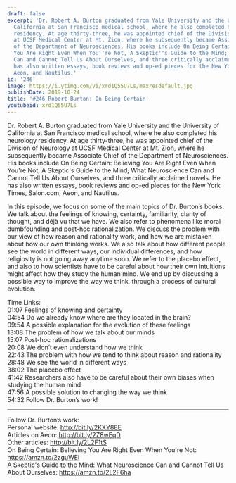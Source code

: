 ```yaml
---
draft: false
excerpt: 'Dr. Robert A. Burton graduated from Yale University and the University of
  California at San Francisco medical school, where he also completed his neurology
  residency. At age thirty-three, he was appointed chief of the Division of Neurology
  at UCSF Medical Center at Mt. Zion, where he subsequently became Associate Chief
  of the Department of Neurosciences. His books include On Being Certain: Believing
  You Are Right Even When You''re Not, A Skeptic''s Guide to the Mind; What Neuroscience
  Can and Cannot Tell Us About Ourselves, and three critically acclaimed novels. He
  has also written essays, book reviews and op-ed pieces for the New York Times, Salon.com,
  Aeon, and Nautilus.'
id: '246'
image: https://i.ytimg.com/vi/xrd1Q55U7Ls/maxresdefault.jpg
publishDate: 2019-10-24
title: '#246 Robert Burton: On Being Certain'
youtubeid: xrd1Q55U7Ls
---
```

<div class="timelinks">

Dr. Robert A. Burton graduated from Yale University and the University of California at San Francisco medical school, where he also completed his neurology residency. At age thirty-three, he was appointed chief of the Division of Neurology at UCSF Medical Center at Mt. Zion, where he subsequently became Associate Chief of the Department of Neurosciences. His books include On Being Certain: Believing You Are Right Even When You're Not, A Skeptic's Guide to the Mind; What Neuroscience Can and Cannot Tell Us About Ourselves, and three critically acclaimed novels. He has also written essays, book reviews and op-ed pieces for the New York Times, Salon.com, Aeon, and Nautilus.

In this episode, we focus on some of the main topics of Dr. Burton’s books. We talk about the feelings of knowing, certainty, familiarity, clarity of thought, and déjà vu that we have. We also refer to phenomena like moral dumbfounding and post-hoc rationalization. We discuss the problem with our view of how reason and rationality work, and how we are mistaken about how our own thinking works. We also talk about how different people see the world in different ways, our individual differences, and how religiosity is not going away anytime soon. We refer to the placebo effect, and also to how scientists have to be careful about how their own intuitions might affect how they study the human mind. We end up by discussing a possible way to improve the way we think, through a process of cultural evolution.

Time Links:  
<time>01:07</time> Feelings of knowing and certainty  
<time>04:54</time> Do we already know where are they located in the brain?  
<time>09:54</time> A possible explanation for the evolution of these feelings  
<time>13:08</time> The problem of how we talk about our minds  
<time>15:07</time> Post-hoc rationalizations  
<time>20:08</time> We don’t even understand how we think  
<time>22:43</time> The problem with how we tend to think about reason and rationality  
<time>28:48</time> We see the world in different ways  
<time>38:02</time> The placebo effect  
<time>41:42</time> Researchers also have to be careful about their own biases when studying the human mind  
<time>47:56</time> A possible solution to changing the way we think  
<time>54:32</time> Follow Dr. Burton’s work!

---

Follow Dr. Burton’s work:  
Personal website: http://bit.ly/2KXY88E  
Articles on Aeon: http://bit.ly/2Z8wEqD  
Other articles: http://bit.ly/2L2F1tS  
On Being Certain: Believing You Are Right Even When You're Not: https://amzn.to/2zguWEl  
A Skeptic's Guide to the Mind: What Neuroscience Can and Cannot Tell Us About Ourselves: https://amzn.to/2L2F6ha
</div>

